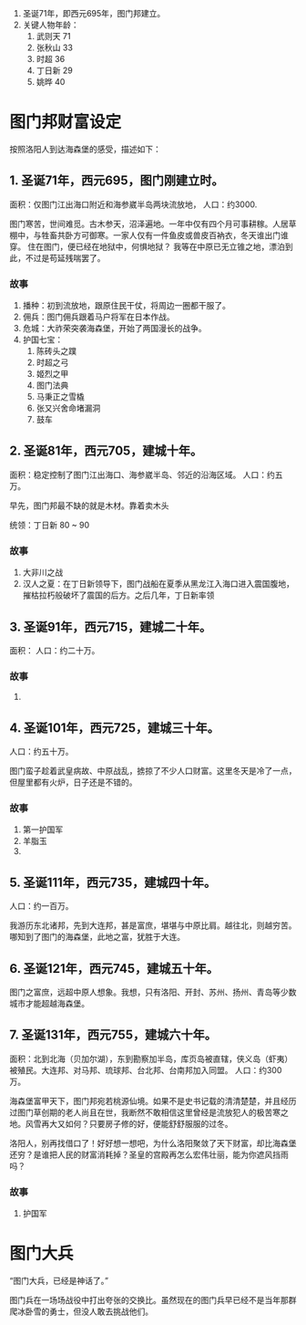 
1. 圣诞71年，即西元695年，图门邦建立。
2. 关键人物年龄：
	1. 武则天 71
	2. 张秋山 33
	3. 时超 36
	4. 丁日新 29
	5. 姚晔 40

# 图门邦财富设定

按照洛阳人到达海森堡的感受，描述如下：

## 1. 圣诞71年，西元695，图门刚建立时。

面积：仅图门江出海口附近和海参崴半岛两块流放地，
人口：约3000.

图门寒苦，世间难觅。古木参天，沼泽遍地。一年中仅有四个月可事耕稼。人居草棚中，与牲畜共卧方可御寒。一家人仅有一件鱼皮或兽皮百衲衣，冬天谁出门谁穿。
住在图门，便已经在地狱中，何惧地狱？
我等在中原已无立锥之地，漂泊到此，不过是苟延残喘罢了。

### 故事

1. 播种：初到流放地，跟原住民干仗，将周边一圈都干服了。
2. 佣兵：图门佣兵跟着马户将军在日本作战。
3. 危城：大祚荣突袭海森堡，开始了两国漫长的战争。
4. 护国七宝：
	1. 陈砖头之蹼
	2. 时超之弓
	3. 姬烈之甲
	4. 图门法典
	5. 马秉正之雪橇
	6. 张又兴舍命堵漏洞
	7. 鼓车

## 2. 圣诞81年，西元705，建城十年。

面积：稳定控制了图门江出海口、海参崴半岛、邻近的沿海区域。
人口：约五万。

早先，图门邦最不缺的就是木材。靠着卖木头

统领：丁日新 80 ~ 90

### 故事

1. 大非川之战
2. 汉人之夏：在丁日新领导下，图门战船在夏季从黑龙江入海口进入震国腹地，摧枯拉朽般破坏了震国的后方。之后几年，丁日新率领

## 3. 圣诞91年，西元715，建城二十年。

面积：
人口：约二十万。

### 故事

1. 

## 4. 圣诞101年，西元725，建城三十年。

人口：约五十万。

图门蛮子趁着武皇病故、中原战乱，掳掠了不少人口财富。这里冬天是冷了一点，但屋里都有火炉，日子还是不错的。

### 故事

1. 第一护国军
2. 羊脂玉
3. 

## 5. 圣诞111年，西元735，建城四十年。

人口：约一百万。

我游历东北诸邦，先到大连邦，甚是富庶，堪堪与中原比肩。越往北，则越穷苦。哪知到了图门的海森堡，此地之富，犹胜于大连。

## 6. 圣诞121年，西元745，建城五十年。

图门之富庶，远超中原人想象。我想，只有洛阳、开封、苏州、扬州、青岛等少数城市才能超越海森堡。

## 7. 圣诞131年，西元755，建城六十年。

面积：北到北海（贝加尔湖），东到勘察加半岛，库页岛被直辖，侠义岛（虾夷）被殖民。大连邦、对马邦、琉球邦、台北邦、台南邦加入同盟。
人口：约300万。

海森堡富甲天下，图门邦宛若桃源仙境。如果不是史书记载的清清楚楚，并且经历过图门草创期的老人尚且在世，我断然不敢相信这里曾经是流放犯人的极苦寒之地。风雪再大又如何？只要房子修的好，便能舒舒服服的过冬。

洛阳人，别再找借口了！好好想一想吧，为什么洛阳聚敛了天下财富，却比海森堡还穷？是谁把人民的财富消耗掉？圣皇的宫殿再怎么宏伟壮丽，能为你遮风挡雨吗？

### 故事

1. 护国军

# 图门大兵

“图门大兵，已经是神话了。”

图门兵在一场场战役中打出夸张的交换比。虽然现在的图门兵早已经不是当年那群爬冰卧雪的勇士，但没人敢去挑战他们。